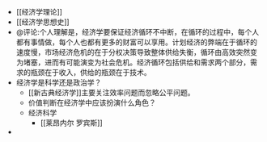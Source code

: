 - [[经济学理论]]
- [[经济学思想史]]
- @评论:个人理解是，经济学要保证经济循环不中断，在循环的过程中，每个人都有事情做，每个人也都有更多的财富可以享用。计划经济的弊端在于循环的速度慢，市场经济危机的在于分权决策导致整体供给失衡，循环由高效突然变为堵塞，进而有可能演变为社会危机。经济循环包括供给和需求两个部分，需求的瓶颈在于收入，供给的瓶颈在于技术。
- 经济学是科学还是政治学？
    - [[新古典经济学]]主要关注效率问题而忽略公平问题。
    - 价值判断在经济学中应该扮演什么角色？
    - 经济科学
        - [[莱昂内尔 罗宾斯]] 
- 

